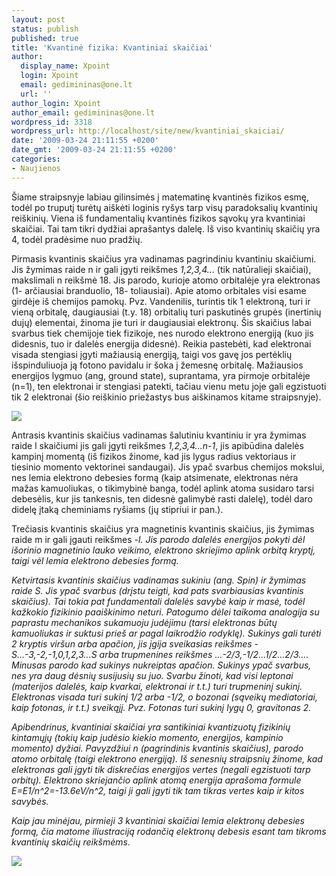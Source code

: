 ```yaml
---
layout: post
status: publish
published: true
title: 'Kvantinė fizika: Kvantiniai skaičiai'
author:
  display_name: Xpoint
  login: Xpoint
  email: gedimininas@one.lt
  url: ''
author_login: Xpoint
author_email: gedimininas@one.lt
wordpress_id: 3318
wordpress_url: http://localhost/site/new/kvantiniai_skaiciai/
date: '2009-03-24 21:11:55 +0200'
date_gmt: '2009-03-24 21:11:55 +0200'
categories:
- Naujienos
---
```

<p>Šiame straipsnyje labiau gilinsimės į matematinę kvantinės fizikos esmę, todėl po truputį turėtų aiškėti loginis ryšys tarp visų paradoksalių kvantinių reiškinių. Viena iš fundamentalių kvantinės fizikos sąvokų yra kvantiniai skaičiai. Tai tam tikri dydžiai aprašantys dalelę. Iš viso kvantinių skaičių yra 4, todėl pradėsime nuo pradžių.</p>
<p>Pirmasis kvantinis skaičius yra vadinamas pagrindiniu kvantiniu skaičiumi. Jis žymimas raide n ir gali įgyti reikšmes <i>1,2,3,4...</i> (tik natūralieji skaičiai), makslimali n reikšmė 18. Jis parodo, kurioje atomo orbitalėje yra elektronas (1- arčiausiai branduolio, 18- toliausiai). Apie atomo orbitales visi esame girdėje iš chemijos pamokų. Pvz. Vandenilis, turintis tik 1 elektroną, turi ir vieną orbitalę, daugiausiai (t.y. 18) orbitalių turi paskutinės grupės (inertinių dujų) elementai, žinoma jie turi ir daugiausiai elektronų. Šis skaičius labai svarbus tiek chemijoje tiek fizikoje, nes nurodo elektrono energiją (kuo jis didesnis, tuo ir dalelės energija didesnė). Reikia pastebėti, kad elektronai visada stengiasi įgyti mažiausią energiją, taigi vos gavę jos pertėklių išspinduliuoja ją fotono pavidalu ir šoka į žemesnę orbitalę. Mažiausios energijos lygmuo (ang, ground state), suprantama, yra pirmoje orbitalėje (n=1), ten elektronai ir stengiasi patekti, tačiau vienu metu joje gali egzistuoti tik 2 elektronai (šio reiškinio priežastys bus aiškinamos kitame straipsnyje).</p>
<p><img src="https://reich-chemistry.wikispaces.com/file/view/Bohr-planetary-atom-model.jpg" /></p>
<p>Antrasis kvantinis skaičius vadinamas šalutiniu kvantiniu ir yra žymimas raide l skaičiumi jis gali įgyti reikšmes <i>1,2,3,4...n-1</i>, jis apibūdina dalelės kampinį momentą (iš fizikos žinome, kad jis lygus radius vektoriaus ir tiesinio momento vektorinei sandaugai). Jis ypač svarbus chemijos mokslui, nes lemia elektrono debesies formą (kaip atsimenate, elektronas nėra mažas kamuoliukas, o tikimybinė banga, todėl aplink atoma susidaro tarsi debesėlis, kur jis tankesnis, ten didesnė galimybė rasti dalelę), todėl daro didelę įtaką cheminiams ryšiams (jų stipriui ir pan.).</p>
<p>Trečiasis kvantinis skaičius yra magnetinis kvantinis skaičius, jis žymimas raide m ir gali įgauti reikšmes <i>-l<m<l</i>. Jis parodo	dalelės energijos pokyti dėl išorinio magnetinio lauko veikimo, elektrono skriejimo aplink orbitą kryptį, taigi vėl lemia elektrono debesies formą.</p>
<p>Ketvirtasis kvantinis skaičius vadinamas sukiniu (ang. Spin) ir žymimas raide S.  Jis ypač svarbus (drįstu teigti, kad pats svarbiausias kvantinis skaičius). Tai tokia pat fundamentali dalelės savybė kaip ir masė, todėl kažkokio fizikinio paaiškinimo neturi. Patogumo dėlei taikoma analogija su paprastu mechanikos sukamuoju judėjimu (tarsi elektronas būtų kamuoliukas ir suktusi prieš ar pagal laikrodžio rodyklę). Sukinys gali turėti 2 kryptis viršun arba apačion, jis įgija sveikasias reikšmes <i>-S...-3,-2,-1,0,1,2,3...S</i> arba trupmenines reikšmes <i>...-2/3,-1/2...1/2...2/3...</i>. Minusas parodo kad sukinys nukreiptas apačion. Sukinys ypač svarbus, nes yra daug dėsnių susijusių su juo. Svarbu žinoti, kad visi leptonai (materijos dalelės, kaip kvarkai, elektronai ir t.t.) turi trupmeninį sukinį. Elektronas visada turi sukinį  1/2 arba -1/2, o bozonai (sąveikų mediatoriai, kaip fotonas, ir t.t.) sveikąjį. Pvz. Fotonas turi sukinį lygų 0, gravitonas 2.</p>
<p>Apibendrinus, kvantiniai skaičiai yra santikiniai kvantizuotų fizikinių kintamųjų (tokių kaip judėsio kiekio momento, energijos, kampinio momento) dyžiai. Pavyzdžiui n (pagrindinis kvantinis skaičius), parodo atomo orbitalę (taigi elektrono energiją). Iš senesnių straipsnių žinome, kad elektronas gali įgyti tik diskrečias energijos vertes (negali egzistuoti tarp orbitų). Elektrono skriejančio aplink atomą energija aprašoma formule E=E1/n^2=-13.6eV/n^2, taigi ji gali įgyti tik tam tikras vertes kaip ir kitos savybės.</p>
<p>Kaip jau minėjau, pirmieji 3 kvantiniai skaičiai lemia elektronų debesies formą, čia matome iliustraciją rodančią elektronų debesis esant tam tikroms kvantinių skaičių reikšmėms.</p>
<p><img src="http://svarke.technews.lt/660px-Hydrogen_Density_Plots.png" /></p>

